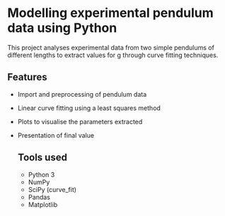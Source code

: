 # Modelling experimental pendulum data using Python

This project analyses experimental data from two simple pendulums of different lengths to extract values for g through curve fitting techniques.

## Features
- Import and preprocessing of pendulum data
- Linear curve fitting using a least squares method
- Plots to visualise the parameters extracted
- Presentation of final value

  ## Tools used
  - Python 3
  - NumPy
  - SciPy (curve_fit)
  - Pandas
  - Matplotlib
